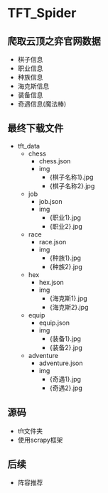 # TFT_Spider


## 爬取云顶之弈官网数据
- 棋子信息
- 职业信息
- 种族信息
- 海克斯信息
- 装备信息
- 奇遇信息(魔法棒)



## 最终下载文件
- tft_data
  - chess
    - chess.json
    - img
      - {棋子名称1}.jpg
      - {棋子名称2}.jpg
  - job
    - job.json
    - img
      - {职业1}.jpg
      - {职业2}.jpg
  - race
    - race.json
    - img
      - {种族1}.jpg
      - {种族2}.jpg
  - hex
    - hex.json
    - img
      - {海克斯1}.jpg
      - {海克斯2}.jpg
  - equip
    - equip.json
    - img
      - {装备1}.jpg
      - {装备2}.jpg
  - adventure
    - adventure.json
    - img
      - {奇遇1}.jpg
      - {奇遇2}.jpg


## 源码
- tft文件夹
- 使用scrapy框架


## 后续
- 阵容推荐





